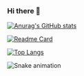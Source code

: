 ### Hi there 👋

[![Anurag's GitHub stats](https://github-readme-stats.vercel.app/api?username=antoniojunnior)](https://github.com/anuraghazra/github-readme-stats&count_private=true&show_icons=true&theme=radical&locale=pt-br)

[![Readme Card](https://github-readme-stats.vercel.app/api/pin/?username=antoniojunnior&repo=antoniojunnior)](https://github.com/anuraghazra/github-readme-stats&locale=pt-br)

[![Top Langs](https://github-readme-stats.vercel.app/api/top-langs/?username=antoniojunnior&layout=compact)](https://github.com/anuraghazra/github-readme-stats)

![Snake animation](https://github.com/antoniojunnior/antoniojunnior/blob/output/github-contribution-grid-snake.svg)
